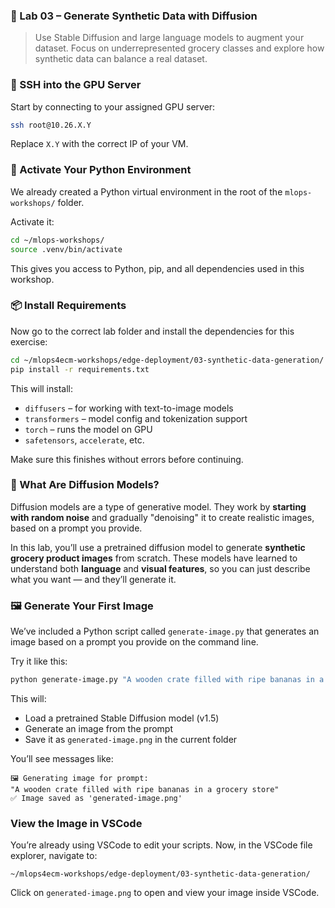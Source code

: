 
### 🧪 Lab 03 – Generate Synthetic Data with Diffusion

> Use Stable Diffusion and large language models to augment your dataset. Focus on underrepresented grocery classes and explore how synthetic data can balance a real dataset.

### 🔐 SSH into the GPU Server

Start by connecting to your assigned GPU server:

```bash
ssh root@10.26.X.Y
````

Replace `X.Y` with the correct IP of your VM.

### 🐍 Activate Your Python Environment

We already created a Python virtual environment in the root of the `mlops-workshops/` folder.

Activate it:

```bash
cd ~/mlops-workshops/
source .venv/bin/activate
```

This gives you access to Python, pip, and all dependencies used in this workshop.

### 📦 Install Requirements

Now go to the correct lab folder and install the dependencies for this exercise:

```bash
cd ~/mlops4ecm-workshops/edge-deployment/03-synthetic-data-generation/
pip install -r requirements.txt
```

This will install:

* `diffusers` – for working with text-to-image models
* `transformers` – model config and tokenization support
* `torch` – runs the model on GPU
* `safetensors`, `accelerate`, etc.

Make sure this finishes without errors before continuing.

### 🎨 What Are Diffusion Models?

Diffusion models are a type of generative model. They work by **starting with random noise** and gradually "denoising" it to create realistic images, based on a prompt you provide.

In this lab, you’ll use a pretrained diffusion model to generate **synthetic grocery product images** from scratch. These models have learned to understand both **language** and **visual features**, so you can just describe what you want — and they’ll generate it.

### 🖼️ Generate Your First Image

We’ve included a Python script called `generate-image.py` that generates an image based on a prompt you provide on the command line.

Try it like this:

```bash
python generate-image.py "A wooden crate filled with ripe bananas in a grocery store"
```

This will:

* Load a pretrained Stable Diffusion model (v1.5)
* Generate an image from the prompt
* Save it as `generated-image.png` in the current folder

You’ll see messages like:

```
🖼️ Generating image for prompt:
"A wooden crate filled with ripe bananas in a grocery store"
✅ Image saved as 'generated-image.png'
```

### View the Image in VSCode

You’re already using VSCode to edit your scripts. Now, in the VSCode file explorer, navigate to:

```
~/mlops4ecm-workshops/edge-deployment/03-synthetic-data-generation/
```

Click on `generated-image.png` to open and view your image inside VSCode.
